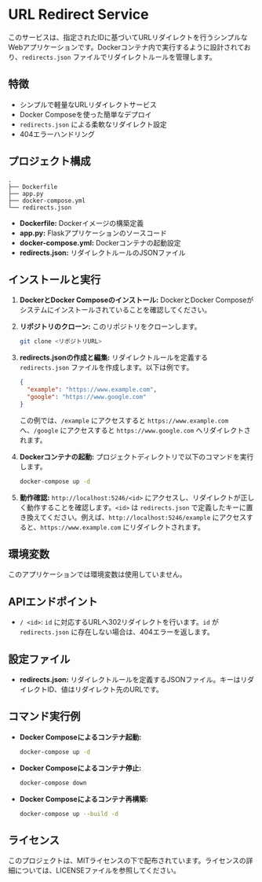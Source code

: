 # URL Redirect Service

このサービスは、指定されたIDに基づいてURLリダイレクトを行うシンプルなWebアプリケーションです。Dockerコンテナ内で実行するように設計されており、`redirects.json` ファイルでリダイレクトルールを管理します。

## 特徴

* シンプルで軽量なURLリダイレクトサービス
* Docker Composeを使った簡単なデプロイ
* `redirects.json` による柔軟なリダイレクト設定
* 404エラーハンドリング

## プロジェクト構成

```
.
├── Dockerfile
├── app.py
├── docker-compose.yml
└── redirects.json
```

* **Dockerfile:** Dockerイメージの構築定義
* **app.py:** Flaskアプリケーションのソースコード
* **docker-compose.yml:** Dockerコンテナの起動設定
* **redirects.json:** リダイレクトルールのJSONファイル


## インストールと実行

1. **DockerとDocker Composeのインストール:** DockerとDocker Composeがシステムにインストールされていることを確認してください。

2. **リポジトリのクローン:** このリポジトリをクローンします。

   ```bash
   git clone <リポジトリURL>
   ```

3. **redirects.jsonの作成と編集:** リダイレクトルールを定義する `redirects.json` ファイルを作成します。以下は例です。

   ```json
   {
     "example": "https://www.example.com",
     "google": "https://www.google.com"
   }
   ```

   この例では、`/example` にアクセスすると `https://www.example.com` へ、`/google` にアクセスすると `https://www.google.com` へリダイレクトされます。

4. **Dockerコンテナの起動:** プロジェクトディレクトリで以下のコマンドを実行します。

   ```bash
   docker-compose up -d
   ```

5. **動作確認:**  `http://localhost:5246/<id>` にアクセスし、リダイレクトが正しく動作することを確認します。`<id>` は `redirects.json` で定義したキーに置き換えてください。例えば、`http://localhost:5246/example` にアクセスすると、`https://www.example.com` にリダイレクトされます。


## 環境変数

このアプリケーションでは環境変数は使用していません。


## APIエンドポイント

* `/ <id>`:  `id` に対応するURLへ302リダイレクトを行います。`id` が `redirects.json` に存在しない場合は、404エラーを返します。



## 設定ファイル

* **redirects.json:** リダイレクトルールを定義するJSONファイル。キーはリダイレクトID、値はリダイレクト先のURLです。


## コマンド実行例

* **Docker Composeによるコンテナ起動:**
    ```bash
    docker-compose up -d
    ```

* **Docker Composeによるコンテナ停止:**
    ```bash
    docker-compose down
    ```

* **Docker Composeによるコンテナ再構築:**
    ```bash
    docker-compose up --build -d
    ```


## ライセンス

このプロジェクトは、MITライセンスの下で配布されています。ライセンスの詳細については、LICENSEファイルを参照してください。
